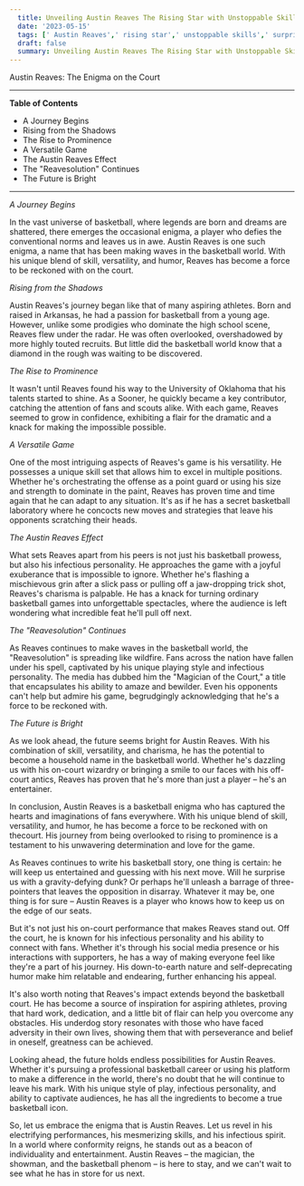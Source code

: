 ```yaml
---
  title: Unveiling Austin Reaves The Rising Star with Unstoppable Skills and Surprising Moves 
  date: '2023-05-15'
  tags: [' Austin Reaves',' rising star',' unstoppable skills',' surprising moves',' basketball sensation']
  draft: false
  summary: Unveiling Austin Reaves The Rising Star with Unstoppable Skills and Surprising Moves 
---
```

  Austin Reaves: The Enigma on the Court

---

**Table of Contents**

- A Journey Begins
- Rising from the Shadows
- The Rise to Prominence
- A Versatile Game
- The Austin Reaves Effect
- The "Reavesolution" Continues
- The Future is Bright

---

*A Journey Begins*

In the vast universe of basketball, where legends are born and dreams are shattered, there emerges the occasional enigma, a player who defies the conventional norms and leaves us in awe. Austin Reaves is one such enigma, a name that has been making waves in the basketball world. With his unique blend of skill, versatility, and humor, Reaves has become a force to be reckoned with on the court.

*Rising from the Shadows*

Austin Reaves's journey began like that of many aspiring athletes. Born and raised in Arkansas, he had a passion for basketball from a young age. However, unlike some prodigies who dominate the high school scene, Reaves flew under the radar. He was often overlooked, overshadowed by more highly touted recruits. But little did the basketball world know that a diamond in the rough was waiting to be discovered.

*The Rise to Prominence*

It wasn't until Reaves found his way to the University of Oklahoma that his talents started to shine. As a Sooner, he quickly became a key contributor, catching the attention of fans and scouts alike. With each game, Reaves seemed to grow in confidence, exhibiting a flair for the dramatic and a knack for making the impossible possible.

*A Versatile Game*

One of the most intriguing aspects of Reaves's game is his versatility. He possesses a unique skill set that allows him to excel in multiple positions. Whether he's orchestrating the offense as a point guard or using his size and strength to dominate in the paint, Reaves has proven time and time again that he can adapt to any situation. It's as if he has a secret basketball laboratory where he concocts new moves and strategies that leave his opponents scratching their heads.

*The Austin Reaves Effect*

What sets Reaves apart from his peers is not just his basketball prowess, but also his infectious personality. He approaches the game with a joyful exuberance that is impossible to ignore. Whether he's flashing a mischievous grin after a slick pass or pulling off a jaw-dropping trick shot, Reaves's charisma is palpable. He has a knack for turning ordinary basketball games into unforgettable spectacles, where the audience is left wondering what incredible feat he'll pull off next.

*The "Reavesolution" Continues*

As Reaves continues to make waves in the basketball world, the "Reavesolution" is spreading like wildfire. Fans across the nation have fallen under his spell, captivated by his unique playing style and infectious personality. The media has dubbed him the "Magician of the Court," a title that encapsulates his ability to amaze and bewilder. Even his opponents can't help but admire his game, begrudgingly acknowledging that he's a force to be reckoned with.

*The Future is Bright*

As we look ahead, the future seems bright for Austin Reaves. With his combination of skill, versatility, and charisma, he has the potential to become a household name in the basketball world. Whether he's dazzling us with his on-court wizardry or bringing a smile to our faces with his off-court antics, Reaves has proven that he's more than just a player – he's an entertainer.

In conclusion, Austin Reaves is a basketball enigma who has captured the hearts and imaginations of fans everywhere. With his unique blend of skill, versatility, and humor, he has become a force to be reckoned with on thecourt. His journey from being overlooked to rising to prominence is a testament to his unwavering determination and love for the game.

As Reaves continues to write his basketball story, one thing is certain: he will keep us entertained and guessing with his next move. Will he surprise us with a gravity-defying dunk? Or perhaps he'll unleash a barrage of three-pointers that leaves the opposition in disarray. Whatever it may be, one thing is for sure – Austin Reaves is a player who knows how to keep us on the edge of our seats.

But it's not just his on-court performance that makes Reaves stand out. Off the court, he is known for his infectious personality and his ability to connect with fans. Whether it's through his social media presence or his interactions with supporters, he has a way of making everyone feel like they're a part of his journey. His down-to-earth nature and self-deprecating humor make him relatable and endearing, further enhancing his appeal.

It's also worth noting that Reaves's impact extends beyond the basketball court. He has become a source of inspiration for aspiring athletes, proving that hard work, dedication, and a little bit of flair can help you overcome any obstacles. His underdog story resonates with those who have faced adversity in their own lives, showing them that with perseverance and belief in oneself, greatness can be achieved.

Looking ahead, the future holds endless possibilities for Austin Reaves. Whether it's pursuing a professional basketball career or using his platform to make a difference in the world, there's no doubt that he will continue to leave his mark. With his unique style of play, infectious personality, and ability to captivate audiences, he has all the ingredients to become a true basketball icon.

So, let us embrace the enigma that is Austin Reaves. Let us revel in his electrifying performances, his mesmerizing skills, and his infectious spirit. In a world where conformity reigns, he stands out as a beacon of individuality and entertainment. Austin Reaves – the magician, the showman, and the basketball phenom – is here to stay, and we can't wait to see what he has in store for us next.
  